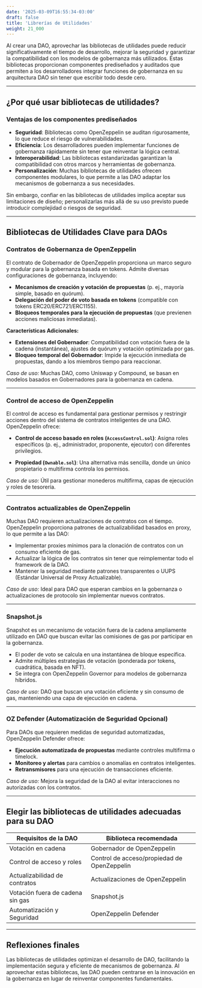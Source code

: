 ```yaml
---
date: '2025-03-09T16:55:34-03:00'
draft: false
title: 'Librerías de Utilidades'
weight: 21_000
---
```


Al crear una DAO, aprovechar las bibliotecas de utilidades puede reducir significativamente el tiempo de desarrollo, mejorar la seguridad y garantizar la compatibilidad con los modelos de gobernanza más utilizados. Estas bibliotecas proporcionan componentes prediseñados y auditados que permiten a los desarrolladores integrar funciones de gobernanza en su arquitectura DAO sin tener que escribir todo desde cero.

---

## **¿Por qué usar bibliotecas de utilidades?**

### **Ventajas de los componentes prediseñados**
- **Seguridad**: Bibliotecas como OpenZeppelin se auditan rigurosamente, lo que reduce el riesgo de vulnerabilidades.
- **Eficiencia**: Los desarrolladores pueden implementar funciones de gobernanza rápidamente sin tener que reinventar la lógica central.
- **Interoperabilidad**: Las bibliotecas estandarizadas garantizan la compatibilidad con otros marcos y herramientas de gobernanza.
- **Personalización**: Muchas bibliotecas de utilidades ofrecen componentes modulares, lo que permite a las DAO adaptar los mecanismos de gobernanza a sus necesidades.

Sin embargo, confiar en las bibliotecas de utilidades implica aceptar sus limitaciones de diseño; personalizarlas más allá de su uso previsto puede introducir complejidad o riesgos de seguridad.

---

## **Bibliotecas de Utilidades Clave para DAOs**

### **Contratos de Gobernanza de OpenZeppelin**
El contrato de Gobernador de OpenZeppelin proporciona un marco seguro y modular para la gobernanza basada en tokens. Admite diversas configuraciones de gobernanza, incluyendo:

- **Mecanismos de creación y votación de propuestas** (p. ej., mayoría simple, basado en quórum).
- **Delegación del poder de voto basada en tokens** (compatible con tokens ERC20/ERC721/ERC1155).
- **Bloqueos temporales para la ejecución de propuestas** (que previenen acciones maliciosas inmediatas).

**Características Adicionales:**

- **Extensiones del Gobernador**: Compatibilidad con votación fuera de la cadena (instantánea), ajustes de quórum y votación optimizada por gas.
- **Bloqueo temporal del Gobernador**: Impide la ejecución inmediata de propuestas, dando a los miembros tiempo para reaccionar.

*Caso de uso:* Muchas DAO, como Uniswap y Compound, se basan en modelos basados ​​en Gobernadores para la gobernanza en cadena.

---

### **Control de acceso de OpenZeppelin**
El control de acceso es fundamental para gestionar permisos y restringir acciones dentro del sistema de contratos inteligentes de una DAO. OpenZeppelin ofrece:

- **Control de acceso basado en roles (`AccessControl.sol`)**: Asigna roles específicos (p. ej., administrador, proponente, ejecutor) con diferentes privilegios.

- **Propiedad (`Ownable.sol`)**: Una alternativa más sencilla, donde un único propietario o multifirma controla los permisos.

*Caso de uso:* Útil para gestionar monederos multifirma, capas de ejecución y roles de tesorería.

---

### **Contratos actualizables de OpenZeppelin**
Muchas DAO requieren actualizaciones de contratos con el tiempo. OpenZeppelin proporciona patrones de actualizabilidad basados ​​en proxy, lo que permite a las DAO:

- Implementar proxies mínimos para la clonación de contratos con un consumo eficiente de gas.
- Actualizar la lógica de los contratos sin tener que reimplementar todo el framework de la DAO.
- Mantener la seguridad mediante patrones transparentes o UUPS (Estándar Universal de Proxy Actualizable).

*Caso de uso:* Ideal para DAO que esperan cambios en la gobernanza o actualizaciones de protocolo sin implementar nuevos contratos.

---

### **Snapshot.js**
Snapshot es un mecanismo de votación fuera de la cadena ampliamente utilizado en DAO que buscan evitar las comisiones de gas por participar en la gobernanza.

- El poder de voto se calcula en una instantánea de bloque específica.
- Admite múltiples estrategias de votación (ponderada por tokens, cuadrática, basada en NFT).
- Se integra con OpenZeppelin Governor para modelos de gobernanza híbridos.

*Caso de uso:* DAO que buscan una votación eficiente y sin consumo de gas, manteniendo una capa de ejecución en cadena.

---

### **OZ Defender** (Automatización de Seguridad Opcional)
Para DAOs que requieren medidas de seguridad automatizadas, OpenZeppelin Defender ofrece:

- **Ejecución automatizada de propuestas** mediante controles multifirma o timelock.
- **Monitoreo y alertas** para cambios o anomalías en contratos inteligentes.
- **Retransmisores** para una ejecución de transacciones eficiente.

*Caso de uso:* Mejora la seguridad de la DAO al evitar interacciones no autorizadas con los contratos.

---

## **Elegir las bibliotecas de utilidades adecuadas para su DAO**

| **Requisitos de la DAO** | **Biblioteca recomendada** |
|--------------------|----------------------|
| Votación en cadena | Gobernador de OpenZeppelin |
| Control de acceso y roles | Control de acceso/propiedad de OpenZeppelin |
| Actualizabilidad de contratos | Actualizaciones de OpenZeppelin |
| Votación fuera de cadena sin gas | Snapshot.js |
| Automatización y Seguridad | OpenZeppelin Defender |

---

## **Reflexiones finales**

Las bibliotecas de utilidades optimizan el desarrollo de DAO, facilitando la implementación segura y eficiente de mecanismos de gobernanza. Al aprovechar estas bibliotecas, las DAO pueden centrarse en la innovación en la gobernanza en lugar de reinventar componentes fundamentales.